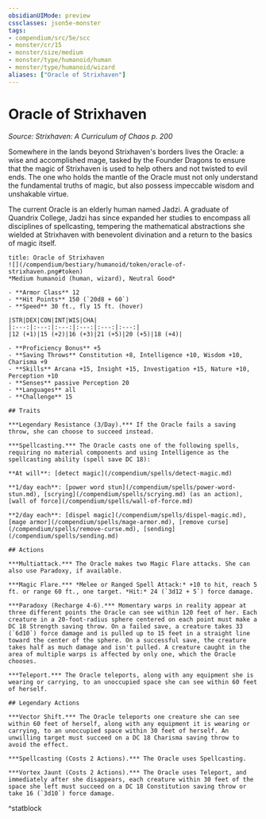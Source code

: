 ```yaml
---
obsidianUIMode: preview
cssclasses: json5e-monster
tags:
- compendium/src/5e/scc
- monster/cr/15
- monster/size/medium
- monster/type/humanoid/human
- monster/type/humanoid/wizard
aliases: ["Oracle of Strixhaven"]
---
```

# Oracle of Strixhaven
*Source: Strixhaven: A Curriculum of Chaos p. 200*  

Somewhere in the lands beyond Strixhaven's borders lives the Oracle: a wise and accomplished mage, tasked by the Founder Dragons to ensure that the magic of Strixhaven is used to help others and not twisted to evil ends. The one who holds the mantle of the Oracle must not only understand the fundamental truths of magic, but also possess impeccable wisdom and unshakable virtue.

The current Oracle is an elderly human named Jadzi. A graduate of Quandrix College, Jadzi has since expanded her studies to encompass all disciplines of spellcasting, tempering the mathematical abstractions she wielded at Strixhaven with benevolent divination and a return to the basics of magic itself.

```ad-statblock
title: Oracle of Strixhaven
![](/compendium/bestiary/humanoid/token/oracle-of-strixhaven.png#token)
*Medium humanoid (human, wizard), Neutral Good*

- **Armor Class** 12 
- **Hit Points** 150 (`20d8 + 60`)
- **Speed** 30 ft., fly 15 ft. (hover)

|STR|DEX|CON|INT|WIS|CHA|
|:---:|:---:|:---:|:---:|:---:|:---:|
|12 (+1)|15 (+2)|16 (+3)|21 (+5)|20 (+5)|18 (+4)|

- **Proficiency Bonus** +5
- **Saving Throws** Constitution +8, Intelligence +10, Wisdom +10, Charisma +9
- **Skills** Arcana +15, Insight +15, Investigation +15, Nature +10, Perception +10
- **Senses** passive Perception 20
- **Languages** all
- **Challenge** 15

## Traits

***Legendary Resistance (3/Day).*** If the Oracle fails a saving throw, she can choose to succeed instead.

***Spellcasting.*** The Oracle casts one of the following spells, requiring no material components and using Intelligence as the spellcasting ability (spell save DC 18):

**At will**: [detect magic](/compendium/spells/detect-magic.md)

**1/day each**: [power word stun](/compendium/spells/power-word-stun.md), [scrying](/compendium/spells/scrying.md) (as an action), [wall of force](/compendium/spells/wall-of-force.md)

**2/day each**: [dispel magic](/compendium/spells/dispel-magic.md), [mage armor](/compendium/spells/mage-armor.md), [remove curse](/compendium/spells/remove-curse.md), [sending](/compendium/spells/sending.md)

## Actions

***Multiattack.*** The Oracle makes two Magic Flare attacks. She can also use Paradoxy, if available.

***Magic Flare.*** *Melee or Ranged Spell Attack:* +10 to hit, reach 5 ft. or range 60 ft., one target. *Hit:* 24 (`3d12 + 5`) force damage.

***Paradoxy (Recharge 4-6).*** Momentary warps in reality appear at three different points the Oracle can see within 120 feet of her. Each creature in a 20-foot-radius sphere centered on each point must make a DC 18 Strength saving throw. On a failed save, a creature takes 33 (`6d10`) force damage and is pulled up to 15 feet in a straight line toward the center of the sphere. On a successful save, the creature takes half as much damage and isn't pulled. A creature caught in the area of multiple warps is affected by only one, which the Oracle chooses.

***Teleport.*** The Oracle teleports, along with any equipment she is wearing or carrying, to an unoccupied space she can see within 60 feet of herself.

## Legendary Actions

***Vector Shift.*** The Oracle teleports one creature she can see within 60 feet of herself, along with any equipment it is wearing or carrying, to an unoccupied space within 30 feet of herself. An unwilling target must succeed on a DC 18 Charisma saving throw to avoid the effect.

***Spellcasting (Costs 2 Actions).*** The Oracle uses Spellcasting.

***Vortex Jaunt (Costs 2 Actions).*** The Oracle uses Teleport, and immediately after she disappears, each creature within 30 feet of the space she left must succeed on a DC 18 Constitution saving throw or take 16 (`3d10`) force damage.
```
^statblock